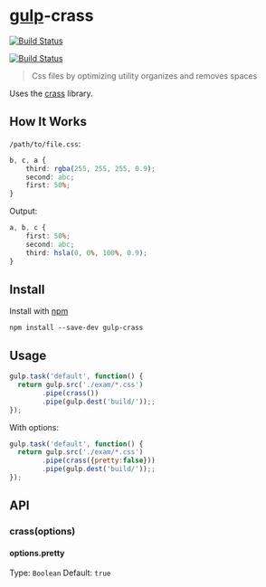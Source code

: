 # [gulp](https://github.com/gulpjs/gulp)-crass  



[![Build Status](http://img.shields.io/travis/ayhankuru/gulp-crass.svg?style=flat-square)](https://travis-ci.org/ayhankuru/gulp-crass)

[![Build Status](https://img.shields.io/david/ayhankuru/gulp-crass.svg?style=flat-square)](https://david-dm.org/ayhankuru/gulp-crass)


> Css files by optimizing utility organizes and removes spaces

Uses the [crass](https://github.com/mattbasta/crass) library.

## How It Works
`/path/to/file.css`:
```css
b, c, a {
    third: rgba(255, 255, 255, 0.9);
    second: abc;
    first: 50%;
}
```



Output:
```css
a, b, c {
    first: 50%;
    second: abc;
    third: hsla(0, 0%, 100%, 0.9);
}

```


## Install

Install with [npm](https://npmjs.org/package/gulp-crass)

```
npm install --save-dev gulp-crass
```


## Usage

```js
gulp.task('default', function() {
  return gulp.src('./exam/*.css')
        .pipe(crass())
        .pipe(gulp.dest('build/'));;
});
```

With options:

```js
gulp.task('default', function() {
  return gulp.src('./exam/*.css')
        .pipe(crass({pretty:false}))
        .pipe(gulp.dest('build/'));;
});
```




## API

### crass(options)


#### options.pretty

Type: `Boolean`
Default: `true`


